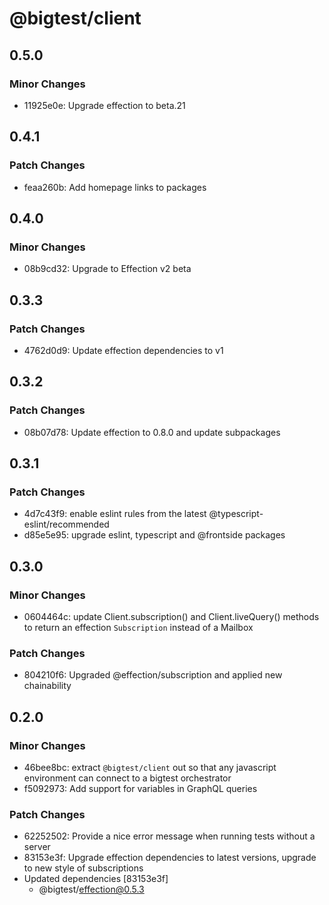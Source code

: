 # @bigtest/client

## 0.5.0

### Minor Changes

- 11925e0e: Upgrade effection to beta.21

## 0.4.1

### Patch Changes

- feaa260b: Add homepage links to packages

## 0.4.0

### Minor Changes

- 08b9cd32: Upgrade to Effection v2 beta

## 0.3.3

### Patch Changes

- 4762d0d9: Update effection dependencies to v1

## 0.3.2

### Patch Changes

- 08b07d78: Update effection to 0.8.0 and update subpackages

## 0.3.1

### Patch Changes

- 4d7c43f9: enable eslint rules from the latest @typescript-eslint/recommended
- d85e5e95: upgrade eslint, typescript and @frontside packages

## 0.3.0

### Minor Changes

- 0604464c: update Client.subscription() and Client.liveQuery() methods to return
  an effection `Subscription` instead of a Mailbox

### Patch Changes

- 804210f6: Upgraded @effection/subscription and applied new chainability

## 0.2.0

### Minor Changes

- 46bee8bc: extract `@bigtest/client` out so that any javascript environment can
  connect to a bigtest orchestrator
- f5092973: Add support for variables in GraphQL queries

### Patch Changes

- 62252502: Provide a nice error message when running tests without a server
- 83153e3f: Upgrade effection dependencies to latest versions, upgrade to new style of subscriptions
- Updated dependencies [83153e3f]
  - @bigtest/effection@0.5.3
